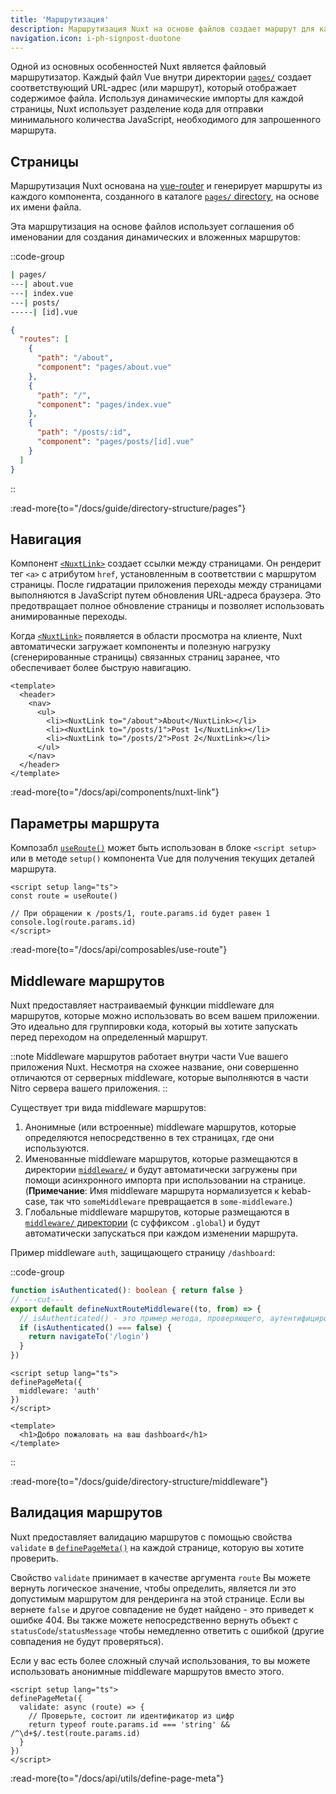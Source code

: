 ```yaml
---
title: 'Маршрутизация'
description: Маршрутизация Nuxt на основе файлов создает маршрут для каждого файла в директории pages/.
navigation.icon: i-ph-signpost-duotone
---
```


Одной из основных особенностей Nuxt является файловый маршрутизатор. Каждый файл Vue внутри директории [`pages/`](/docs/guide/directory-structure/pages) создает соответствующий URL-адрес (или маршрут), который отображает содержимое файла. Используя динамические импорты для каждой страницы, Nuxt использует разделение кода для отправки минимального количества JavaScript, необходимого для запрошенного маршрута.

## Страницы

Маршрутизация Nuxt основана на [vue-router](https://router.vuejs.org) и генерирует маршруты из каждого компонента, созданного в каталоге [`pages/` directory](/docs/guide/directory-structure/pages), на основе их имени файла.

Эта маршрутизация на основе файлов использует соглашения об именовании для создания динамических и вложенных маршрутов:

::code-group

```bash [Directory Structure]
| pages/
---| about.vue
---| index.vue
---| posts/
-----| [id].vue
```

```json [Generated Router File]
{
  "routes": [
    {
      "path": "/about",
      "component": "pages/about.vue"
    },
    {
      "path": "/",
      "component": "pages/index.vue"
    },
    {
      "path": "/posts/:id",
      "component": "pages/posts/[id].vue"
    }
  ]
}
```

::

:read-more{to="/docs/guide/directory-structure/pages"}

## Навигация

Компонент [`<NuxtLink>`](/docs/api/components/nuxt-link) создает ссылки между страницами. Он рендерит тег `<a>` с атрибутом `href`, установленным в соответствии с маршрутом страницы. После гидратации приложения переходы между страницами выполняются в JavaScript путем обновления URL-адреса браузера. Это предотвращает полное обновление страницы и позволяет использовать анимированные переходы.

Когда [`<NuxtLink>`](/docs/api/components/nuxt-link) появляется в области просмотра на клиенте, Nuxt автоматически загружает компоненты и полезную нагрузку (сгенерированные страницы) связанных страниц заранее, что обеспечивает более быструю навигацию.

```vue [pages/app.vue]
<template>
  <header>
    <nav>
      <ul>
        <li><NuxtLink to="/about">About</NuxtLink></li>
        <li><NuxtLink to="/posts/1">Post 1</NuxtLink></li>
        <li><NuxtLink to="/posts/2">Post 2</NuxtLink></li>
      </ul>
    </nav>
  </header>
</template>
```

:read-more{to="/docs/api/components/nuxt-link"}

## Параметры маршрута

Композабл [`useRoute()`](/docs/api/composables/use-route) может быть использован в блоке `<script setup>` или в методе `setup()` компонента Vue для получения текущих деталей маршрута.

```vue twoslash [pages/posts/[id\\].vue]
<script setup lang="ts">
const route = useRoute()

// При обращении к /posts/1, route.params.id будет равен 1
console.log(route.params.id)
</script>
```

:read-more{to="/docs/api/composables/use-route"}

## Middleware маршрутов

Nuxt предоставляет настраиваемый функции middleware для маршрутов, которые можно использовать во всем вашем приложении. Это идеально для группировки кода, который вы хотите запускать перед переходом на определенный маршрут.

::note
Middleware маршрутов работает внутри части Vue вашего приложения Nuxt. Несмотря на схожее название, они совершенно отличаются от серверных middleware, которые выполняются в части Nitro сервера вашего приложения.
::

Существует три вида middleware маршрутов:

1. Анонимные (или встроенные) middleware маршрутов, которые определяются непосредственно в тех страницах, где они используются.
2. Именованные middleware маршрутов, которые размещаются в директории [`middleware/`](/docs/guide/directory-structure/middleware) и будут автоматически загружены при помощи асинхронного импорта при использовании на странице. (**Примечание**: Имя middleware маршрута нормализуется к kebab-case, так что `someMiddleware` превращается в `some-middleware`.)
3. Глобальные middleware маршрутов, которые размещаются в [`middleware/` директории](/docs/guide/directory-structure/middleware) (с суффиксом `.global`) и будут автоматически запускаться при каждом изменении маршрута.

Пример middleware `auth`, защищающего страницу `/dashboard`:

::code-group

```ts twoslash [middleware/auth.ts]
function isAuthenticated(): boolean { return false }
// ---cut---
export default defineNuxtRouteMiddleware((to, from) => {
  // isAuthenticated() - это пример метода, проверяющего, аутентифицирован ли пользователь.
  if (isAuthenticated() === false) {
    return navigateTo('/login')
  }
})
```

```vue twoslash [pages/dashboard.vue]
<script setup lang="ts">
definePageMeta({
  middleware: 'auth'
})
</script>

<template>
  <h1>Добро пожаловать на ваш dashboard</h1>
</template>
```

::

:read-more{to="/docs/guide/directory-structure/middleware"}

## Валидация маршрутов

Nuxt предоставляет валидацию маршрутов с помощью свойства `validate` в [`definePageMeta()`](/docs/api/utils/define-page-meta) на каждой странице, которую вы хотите проверить.

Свойство `validate` принимает в качестве аргумента `route` Вы можете вернуть логическое значение, чтобы определить, является ли это допустимым маршрутом для рендеринга на этой странице. Если вы вернете `false` и другое совпадение не будет найдено - это приведет к ошибке 404. Вы также можете непосредственно вернуть объект с `statusCode`/`statusMessage` чтобы немедленно ответить с ошибкой (другие совпадения не будут проверяться).

Если у вас есть более сложный случай использования, то вы можете использовать анонимные middleware маршрутов вместо этого.

```vue twoslash [pages/posts/[id\\].vue]
<script setup lang="ts">
definePageMeta({
  validate: async (route) => {
    // Проверьте, состоит ли идентификатор из цифр
    return typeof route.params.id === 'string' && /^\d+$/.test(route.params.id)
  }
})
</script>
```

:read-more{to="/docs/api/utils/define-page-meta"}
